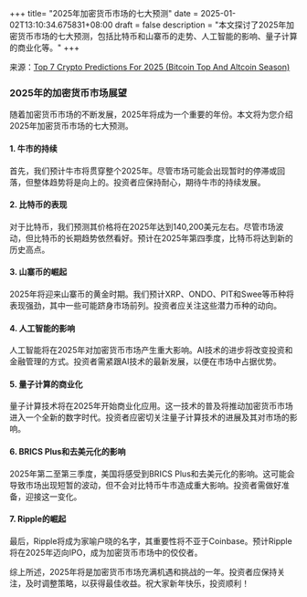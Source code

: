 +++
title= "2025年加密货币市场的七大预测"
date = 2025-01-02T13:10:34.675831+08:00
draft = false
description = "本文探讨了2025年加密货币市场的七大预测，包括比特币和山寨币的走势、人工智能的影响、量子计算的商业化等。"
+++

来源：[Top 7 Crypto Predictions For 2025 (Bitcoin Top And Altcoin Season)](https://www.youtube.com/watch?v=sMv674-k3us)

### 2025年的加密货币市场展望

随着加密货币市场的不断发展，2025年将成为一个重要的年份。本文将为您介绍2025年加密货币市场的七大预测。

#### 1. 牛市的持续

首先，我们预计牛市将贯穿整个2025年。尽管市场可能会出现暂时的停滞或回落，但整体趋势将是向上的。投资者应保持耐心，期待牛市的持续发展。

#### 2. 比特币的表现

对于比特币，我们预测其价格将在2025年达到140,200美元左右。尽管市场波动，但比特币的长期趋势依然看好。预计在2025年第四季度，比特币将达到新的历史高点。

#### 3. 山寨币的崛起

2025年将迎来山寨币的黄金时期。我们预计XRP、ONDO、PIT和Swee等币种将表现强劲，其中一些可能跻身市场前列。投资者应关注这些潜力币种的动向。

#### 4. 人工智能的影响

人工智能将在2025年对加密货币市场产生重大影响。AI技术的进步将改变投资和金融管理的方式。投资者需紧跟AI技术的最新发展，以便在市场中占据优势。

#### 5. 量子计算的商业化

量子计算技术将在2025年开始商业化应用。这一技术的普及将推动加密货币市场进入一个全新的数字时代。投资者应密切关注量子计算技术的进展及其对市场的影响。

#### 6. BRICS Plus和去美元化的影响

2025年第二至第三季度，美国将感受到BRICS Plus和去美元化的影响。这可能会导致市场出现短暂的波动，但不会对比特币牛市造成重大影响。投资者需做好准备，迎接这一变化。

#### 7. Ripple的崛起

最后，Ripple将成为家喻户晓的名字，其重要性将不亚于Coinbase。预计Ripple将在2025年迈向IPO，成为加密货币市场中的佼佼者。

综上所述，2025年将是加密货币市场充满机遇和挑战的一年。投资者应保持关注，及时调整策略，以获得最佳收益。祝大家新年快乐，投资顺利！